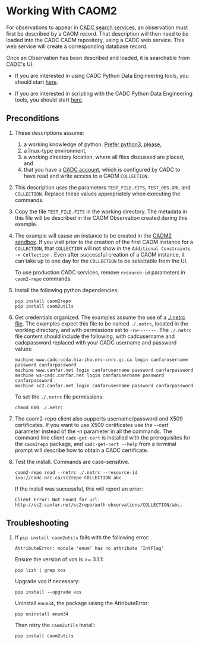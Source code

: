 # Working With CAOM2

For observations to appear in [CADC search services](http://www.cadc-ccda.hia-iha.nrc-cnrc.gc.ca/), an observation must first be described by a CAOM record. That description will then need to be loaded into the CADC CAOM repository, using a CADC web service. This web service will create a corresponding database record. 

Once an Observation has been described and loaded, it is searchable from CADC's UI.

* If you are interested in using CADC Python Data Engineering tools, you should start [here](./user/cli_description.md).
  
* If you are interested in scripting with the CADC Python Data Engineering tools, you should start [here](./user/script_description.md).
  
## Preconditions

1. These descriptions assume:
    1. a working knowledge of python. [Prefer python3, please](https://pythonclock.org/),
    1. a linux-type environment,
    1. a working directory location, where all files discussed are placed, and
    1. that you have a [CADC account](http://www.cadc-ccda.hia-iha.nrc-cnrc.gc.ca/en/auth/request.html), which is configured by CADC to have read and write access to a CAOM `COLLECTION`.

1. This description uses the parameters `TEST_FILE.FITS`, `TEST_OBS.XML` and `COLLECTION`. Replace these values appropriately when executing the commands.

1. Copy the file `TEST_FILE.FITS` in the working directory. The metadata in this file will be described in the CAOM Observation created during this example.

1. The example will cause an instance to be created in the [CAOM2 sandbox](http://sc2.canfar.net/search/).  If you visit prior to the creation of the first CAOM instance for a `COLLECTION`, that `COLLECTION` will not show in the `Additional Constraints -> Collection` . Even after successful creation of a CAOM instance, it can take up to one day for the `COLLECTION` to be selectable from the UI.

    To use production CADC services, remove `resource-id` parameters in `caom2-repo` commands.

1. Install the following python dependencies:

    ```
    pip install caom2repo
    pip install caom2utils
    ```

1. Get credentials organized. The examples assume the use of a [./.netrc file](https://www.systutorials.com/docs/linux/man/5-netrc/). The examples expect this file to be named `./.netrc`, located in the working directory, and with permissions set to `-rw-------`. The `./.netrc` file content should include the following, with cadcusername and cadcpassword replaced with your CADC username and password values:

    ````
    machine www.cadc-ccda.hia-iha.nrc-cnrc.gc.ca login canfarusername password canfarpassword
    machine www.canfar.net login canfarusername password canfarpassword
    machine ws-cadc.canfar.net login canfarusername password canfarpassword
    machine sc2.canfar.net login canfarusername password canfarpassword
    ````
    
    To set the `./.netrc` file permissions:
    
    ```
    chmod 600 ./.netrc
    ```

1. The caom2-repo client also supports username/password and X509 certificates. If you want to use X509 
certificates use the --cert parameter instead of the -n parameter in all the commands. The command line client `cadc-get-cert` is installed with the prerequisites for the `caom2repo` package, and `cadc-get-cert --help` from a terminal prompt will describe how to obtain a CADC certificate.


1. Test the install. Commands are case-sensitive.

    ```
    caom2-repo read --netrc ./.netrc --resource-id ivo://cadc.nrc.ca/sc2repo COLLECTION abc
    ```

    If the install was successful, this will report an error:

    ```
    Client Error: Not Found for url: http://sc2.canfar.net/sc2repo/auth-observations/COLLECTION/abc.
    ```

## Troubleshooting

1. If `pip install caom2utils` fails with the following error:

    ```
    AttributeError: module ‘enum’ has no attribute ‘IntFlag’
    ```

    Ensure the version of vos is >= 3.1.1:

    ```
    pip list | grep vos
    ```
    
    Upgrade vos if necessary:

    ```
    pip install --upgrade vos
    ```

    Uninstall `enum34`, the package raisng the AttributeError:
    
    ```
    pip uninstall enum34
    ```

    Then retry the `caom2utils` install:
    
    ```
    pip install caom2utils
    ```
